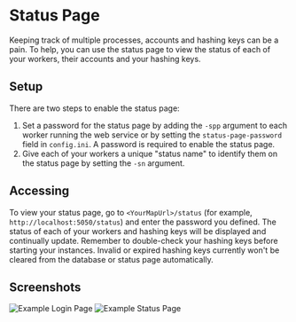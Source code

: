 # Status Page

Keeping track of multiple processes, accounts and hashing keys can be a pain. To help, you can use the status page to view the status of each of your workers, their accounts and your hashing keys.

## Setup

There are two steps to enable the status page:
1. Set a password for the status page by adding the `-spp` argument to each worker running the web service or by setting the `status-page-password` field in `config.ini`. A password is required to enable the status page.
2. Give each of your workers a unique "status name" to identify them on the status page by setting the `-sn` argument.

## Accessing
To view your status page, go to `<YourMapUrl>/status` (for example, `http://localhost:5050/status`) and enter the password you defined. The status of each of your workers and hashing keys will be displayed and continually update.
Remember to double-check your hashing keys before starting your instances. Invalid or expired hashing keys currently won't be cleared from the database or status page automatically.

## Screenshots

![Example Login Page](https://i.imgur.com/TEBNprW.png)
![Example Status Page](https://i.imgur.com/ieu5w1V.png)
